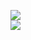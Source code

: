 [![](https://img.shields.io/badge/Made%20With-Github%20Spray-lightgrey.svg?style=for-the-badge&logo=github)](https://github.com/Annihil/github-spray#3847)  
[![](https://i.imgur.com/2DrTn0Z.gif)](https://github.com/Annihil/github-spray)